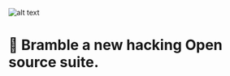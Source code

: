 
![alt text](https://github.com/marcrowProject/Bramble/blob/master/result/logo.gif)
   
# :seedling: Bramble a new hacking Open source suite.
